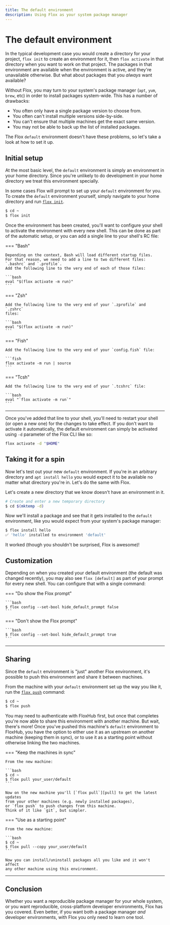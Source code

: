 ```yaml
---
title: The default environment
description: Using Flox as your system package manager
---
```


# The default environment

In the typical development case you would create a directory for your project,
`flox init` to create an environment for it,
then `flox activate` in that directory when you want to work on that project.
The packages in that environment are available when the environment is active,
and they're unavailable otherwise.
But what about packages that you _always_ want available?

Without Flox, you may turn to your system's package manager
(`apt`, `yum`, `brew`, etc)
in order to install packages system-wide.
This has a number of drawbacks:

- You often only have a single package version to choose from.
- You often can't install multiple versions side-by-side.
- You can't ensure that multiple machines get the exact same version.
- You may not be able to back up the list of installed packages.

The Flox `default` environment doesn't have these problems,
so let's take a look at how to set it up.

## Initial setup

At the most basic level,
the `default` environment is simply an environment in your home directory.
Since you're unlikely to do development in your home directory we treat this
environment specially.

In some cases Flox will prompt to set up your `default` environment for you.
To create the `default` environment yourself,
simply navigate to your home directory and run [`flox init`][init].

```bash
$ cd ~
$ flox init
```

Once the environment has been created,
you'll want to configure your shell to activate the environment with every new
shell.
This can be done as part of the automatic setup,
or you can add a single line to your shell's RC file:

=== "Bash"

    Depending on the context, Bash will load different startup files.
    For that reason, we need to add a line to two different files:
    `.bashrc` and `.profile`.
    Add the following line to the very end of each of those files:

    ```bash
    eval "$(flox activate -m run)"
    ```

=== "Zsh"

    Add the following line to the very end of your `.zprofile` and `.zshrc`
    files:

    ```bash
    eval "$(flox activate -m run)"
    ```

=== "Fish"

    Add the following line to the very end of your `config.fish` file:

    ```fish
    flox activate -m run | source
    ```

=== "Tcsh"

    Add the following line to the very end of your `.tcshrc` file:

    ```bash
    eval "`flox activate -m run`"
    ```

---

Once you've added that line to your shell,
you'll need to restart your shell (or open a new one) for the changes to
take effect.
If you don't want to activate it automatically, the default
environment can simply be activated using `-d` parameter of the Flox CLI
like so:

```bash
flox activate -d "$HOME"
```

## Taking it for a spin

Now let's test out your new `default` environment.
If you're in an arbitrary directory and `apt install hello` you would expect
it to be available no matter what directory you're in.
Let's do the same with Flox.

Let's create a new directory that we know doesn't have an environment in it.

```bash
# Create and enter a new temporary directory
$ cd $(mktemp -d)
```

Now we'll install a package and see that it gets installed to the `default`
environment,
like you would expect from your system's package manager:

```bash
$ flox install hello
✅ 'hello' installed to environment 'default'
```

It worked (though you shouldn't be surprised, Flox is awesome)!

## Customization

Depending on when you created your default environment
(the default was changed recently),
you may also see `flox [default]` as part of your prompt for every new shell.
You can configure that with a single command:

=== "Do show the Flox prompt"

    ```bash
    $ flox config --set-bool hide_default_prompt false
    ```

=== "Don't show the Flox prompt"

    ```bash
    $ flox config --set-bool hide_default_prompt true
    ```

---

## Sharing

Since the `default` environment is "just" another Flox environment,
it's possible to push this environment and share it between machines.

From the machine with your `default` environment set up the way you like it,
run the [`flox push`][push] command:

```bash
$ cd ~
$ flox push
```

You may need to authenticate with FloxHub first,
but once that completes you're now able to share this environment with another
machine.
But wait, there's more!
Once you've pushed this machine's `default` environment to FloxHub,
you have the option to either use it as an upstream on another machine
(keeping them in sync),
or to use it as a starting point without otherwise linking the two machines.

=== "Keep the machines in sync"

    From the new machine:
    
    ```bash
    $ cd ~
    $ flox pull your_user/default
    ```

    Now on the new machine you'll [`flox pull`][pull] to get the latest updates
    from your other machines (e.g. newly installed packages),
    or `flox push` to push changes from this machine.
    Think of it like `git`, but simpler.

=== "Use as a starting point"

    From the new machine:
    
    ```bash
    $ cd ~
    $ flox pull --copy your_user/default
    ```

    Now you can install/uninstall packages all you like and it won't affect
    any other machine using this environment.

---

## Conclusion

Whether you want a reproducible package manager for your whole system,
or you want reproducible, cross-platform developer environments,
Flox has you covered.
Even better, if you want both a package manager _and_ developer environments,
with Flox you only need to learn one tool.

[init]: ../reference/command-reference/flox-init.md
[push]: ../reference/command-reference/flox-push.md
[pull]: ../reference/command-reference/flox-pull.md

